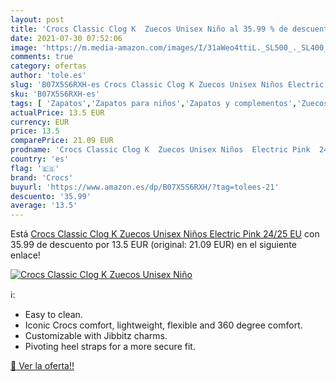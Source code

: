 ```yaml
---
layout: post
title: 'Crocs Classic Clog K  Zuecos Unisex Niño al 35.99 % de descuento'
date: 2021-07-30 07:52:06
image: 'https://m.media-amazon.com/images/I/31aWeo4ttiL._SL500_._SL400_.jpg'
comments: true
category: ofertas
author: 'tole.es'
slug: 'B07X5S6RXH-es Crocs Classic Clog K Zuecos Unisex Niños Electric Pink...'
sku: 'B07X5S6RXH-es'
tags: [ 'Zapatos','Zapatos para niños','Zapatos y complementos','Zuecos y mules para niño','crocs','zuecos', ]
actualPrice: 13.5 EUR
currency: EUR
price: 13.5
comparePrice: 21.09 EUR
prodname: 'Crocs Classic Clog K  Zuecos Unisex Niños  Electric Pink  24/25 EU'
country: 'es'
flag: '🇪🇸'
brand: 'Crocs'
buyurl: 'https://www.amazon.es/dp/B07X5S6RXH/?tag=tolees-21'
descuento: '35.99'
average: '13.5'
---
```


Está [Crocs Classic Clog K  Zuecos Unisex Niños  Electric Pink  24/25 EU](https://www.amazon.es/dp/B07X5S6RXH/?tag=tolees-21) con 35.99 de descuento por 13.5 EUR (original: 21.09 EUR) en el siguiente enlace!

[![Crocs Classic Clog K  Zuecos Unisex Niño](https://m.media-amazon.com/images/I/31aWeo4ttiL._SL500_._SL400_.jpg)](https://www.amazon.es/dp/B07X5S6RXH/?tag=tolees-21)

ℹ️:

- Easy to clean.
- Iconic Crocs comfort, lightweight, flexible and 360 degree comfort.
- Customizable with Jibbitz charms.
- Pivoting heel straps for a more secure fit.

[🛒 Ver la oferta!!](https://www.amazon.es/dp/B07X5S6RXH/?tag=tolees-21)
